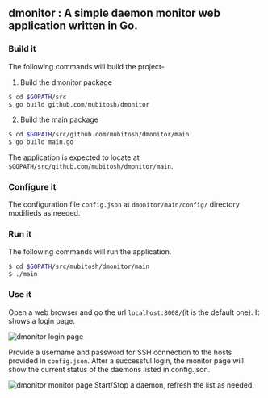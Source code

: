 ## **dmonitor** : A simple daemon monitor web application written in Go.

### Build it
The following commands will build the project-

1. Build the dmonitor package

```bash
$ cd $GOPATH/src
$ go build github.com/mubitosh/dmonitor
```

2. Build the main package

```bash
$ cd $GOPATH/src/github.com/mubitosh/dmonitor/main
$ go build main.go
```

The application is expected to locate at ```$GOPATH/src/github.com/mubitosh/dmonitor/main```.

### Configure it
The configuration file ```config.json``` at ```dmonitor/main/config/``` directory modifieds as needed.

### Run it
The following commands will run the application.

```bash
$ cd $GOPATH/src/mubitosh/dmonitor/main
$ ./main
```

###	Use it
Open a web browser and go the url ```localhost:8008/```(it is the default one). It shows a login page.

![dmonitor login page](https://github.com/mubitosh/dmonitor/blob/master/main/images/dmonitor-login-page-screenshot.jpeg "dmonitor login page")

Provide a username and password for SSH connection to the hosts provided in ```config.json```. After a successful login, the monitor page will show the current status of the daemons listed in config.json. 

![dmonitor monitor page](https://github.com/mubitosh/dmonitor/blob/master/main/images/dmonitor-monitor-page-screenshot.jpeg "dmonitor monitor page")
Start/Stop a daemon, refresh the list as needed.